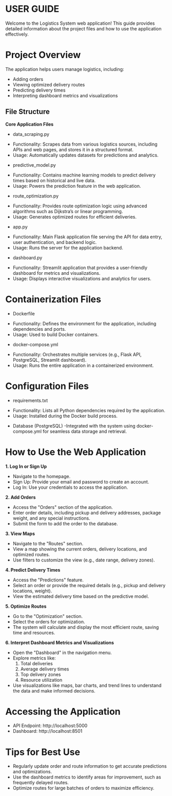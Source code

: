 # USER GUIDE
Welcome to the Logistics System web application! This guide provides detailed information about the project files and how to use the application effectively.

# Project Overview
The application helps users manage logistics, including:

* Adding orders
* Viewing optimized delivery routes
* Predicting delivery times
* Interpreting dashboard metrics and visualizations
  
## File Structure
**Core Application Files**

* data_scraping.py
- Functionality: Scrapes data from various logistics sources, including APIs and web pages, and stores it in a structured format.
- Usage: Automatically updates datasets for predictions and analytics.
 
* predictive_model.py
- Functionality: Contains machine learning models to predict delivery times based on historical and live data.
- Usage: Powers the prediction feature in the web application.

* route_optimization.py
- Functionality: Provides route optimization logic using advanced algorithms such as Dijkstra’s or linear programming.
- Usage: Generates optimized routes for efficient deliveries.
  
* app.py
- Functionality: Main Flask application file serving the API for data entry, user authentication, and backend logic.
- Usage: Runs the server for the application backend.
  
* dashboard.py
- Functionality: Streamlit application that provides a user-friendly dashboard for metrics and visualizations.
- Usage: Displays interactive visualizations and analytics for users.
  
# Containerization Files

* Dockerfile
- Functionality: Defines the environment for the application, including dependencies and ports.
- Usage: Used to build Docker containers.
  
* docker-compose.yml
- Functionality: Orchestrates multiple services (e.g., Flask API, PostgreSQL, Streamlit dashboard).
- Usage: Runs the entire application in a containerized environment.
  
# Configuration Files

* requirements.txt
- Functionality: Lists all Python dependencies required by the application.
- Usage: Installed during the Docker build process.
  
* Database (PostgreSQL)
-Integrated with the system using docker-compose.yml for seamless data storage and retrieval.

# How to Use the Web Application

**1. Log In or Sign Up**
- Navigate to the homepage.
- Sign Up: Provide your email and password to create an account.
- Log In: Use your credentials to access the application.
  
**2. Add Orders**
- Access the "Orders" section of the application.
- Enter order details, including pickup and delivery addresses, package weight, and any special instructions.
- Submit the form to add the order to the database.
  
**3. View Maps**
- Navigate to the "Routes" section.
- View a map showing the current orders, delivery locations, and optimized routes.
- Use filters to customize the view (e.g., date range, delivery zones).
  
**4. Predict Delivery Times**
- Access the "Predictions" feature.
- Select an order or provide the required details (e.g., pickup and delivery locations, weight).
- View the estimated delivery time based on the predictive model.
  
**5. Optimize Routes**
- Go to the "Optimization" section.
- Select the orders for optimization.
- The system will calculate and display the most efficient route, saving time and resources.
  
**6. Interpret Dashboard Metrics and Visualizations**
- Open the "Dashboard" in the navigation menu.
- Explore metrics like:
   1) Total deliveries
   2) Average delivery times
   3) Top delivery zones
   4) Resource utilization
- Use visualizations like maps, bar charts, and trend lines to understand the data and make informed decisions.
  
# Accessing the Application
- API Endpoint: http://localhost:5000
- Dashboard: http://localhost:8501 
  
# Tips for Best Use
- Regularly update order and route information to get accurate predictions and optimizations.
- Use the dashboard metrics to identify areas for improvement, such as frequently delayed routes.
- Optimize routes for large batches of orders to maximize efficiency.
